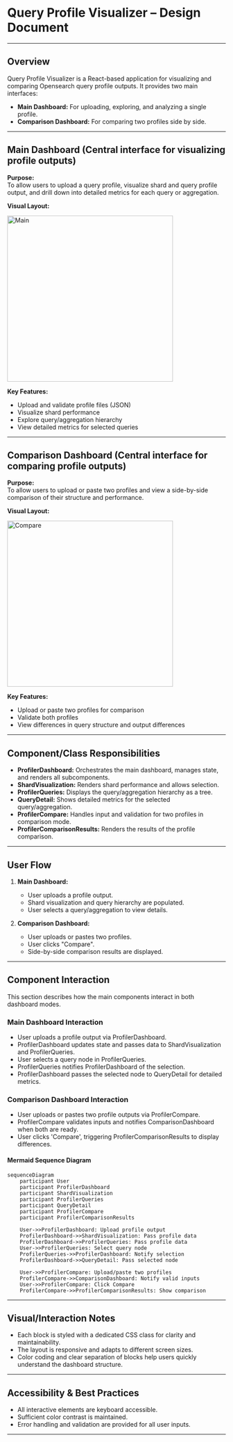# Query Profile Visualizer – Design Document

---

## Overview

Query Profile Visualizer is a React-based application for visualizing and comparing Opensearch query profile outputs. It provides two main interfaces:
- **Main Dashboard:** For uploading, exploring, and analyzing a single profile.
- **Comparison Dashboard:** For comparing two profiles side by side.

---

## Main Dashboard (Central interface for visualizing profile outputs)

**Purpose:**  
To allow users to upload a query profile, visualize shard and query profile output, and drill down into detailed metrics for each query or aggregation.

**Visual Layout:**

<img width="382" alt="Main" src="https://github.com/user-attachments/assets/99bb8816-28a6-4167-9c9a-f31517d19a6b" />



**Key Features:**
- Upload and validate profile files (JSON)
- Visualize shard performance
- Explore query/aggregation hierarchy
- View detailed metrics for selected queries

---

## Comparison Dashboard (Central interface for comparing profile outputs)

**Purpose:**  
To allow users to upload or paste two profiles and view a side-by-side comparison of their structure and performance.

**Visual Layout:**

<img width="382" alt="Compare" src="https://github.com/user-attachments/assets/241be09a-9ca6-4943-9fe0-4fe897d68fb4" />


**Key Features:**
- Upload or paste two profiles for comparison
- Validate both profiles
- View differences in query structure and output differences

---

## Component/Class Responsibilities

- **ProfilerDashboard:** Orchestrates the main dashboard, manages state, and renders all subcomponents.
- **ShardVisualization:** Renders shard performance and allows selection.
- **ProfilerQueries:** Displays the query/aggregation hierarchy as a tree.
- **QueryDetail:** Shows detailed metrics for the selected query/aggregation.
- **ProfilerCompare:** Handles input and validation for two profiles in comparison mode.
- **ProfilerComparisonResults:** Renders the results of the profile comparison.

---

## User Flow

1. **Main Dashboard:**
   - User uploads a profile output.
   - Shard visualization and query hierarchy are populated.
   - User selects a query/aggregation to view details.

2. **Comparison Dashboard:**
   - User uploads or pastes two profiles.
   - User clicks "Compare".
   - Side-by-side comparison results are displayed.

---

## Component Interaction

This section describes how the main components interact in both dashboard modes.

### Main Dashboard Interaction
- User uploads a profile output via ProfilerDashboard.
- ProfilerDashboard updates state and passes data to ShardVisualization and ProfilerQueries.
- User selects a query node in ProfilerQueries.
- ProfilerQueries notifies ProfilerDashboard of the selection.
- ProfilerDashboard passes the selected node to QueryDetail for detailed metrics.

### Comparison Dashboard Interaction
- User uploads or pastes two profile outputs via ProfilerCompare.
- ProfilerCompare validates inputs and notifies ComparisonDashboard when both are ready.
- User clicks 'Compare', triggering ProfilerComparisonResults to display differences.

#### Mermaid Sequence Diagram
```mermaid
sequenceDiagram
    participant User
    participant ProfilerDashboard
    participant ShardVisualization
    participant ProfilerQueries
    participant QueryDetail
    participant ProfilerCompare
    participant ProfilerComparisonResults

    User->>ProfilerDashboard: Upload profile output
    ProfilerDashboard->>ShardVisualization: Pass profile data
    ProfilerDashboard->>ProfilerQueries: Pass profile data
    User->>ProfilerQueries: Select query node
    ProfilerQueries->>ProfilerDashboard: Notify selection
    ProfilerDashboard->>QueryDetail: Pass selected node

    User->>ProfilerCompare: Upload/paste two profiles
    ProfilerCompare->>ComparisonDashboard: Notify valid inputs
    User->>ProfilerCompare: Click Compare
    ProfilerCompare->>ProfilerComparisonResults: Show comparison
```

---

## Visual/Interaction Notes

- Each block is styled with a dedicated CSS class for clarity and maintainability.
- The layout is responsive and adapts to different screen sizes.
- Color coding and clear separation of blocks help users quickly understand the dashboard structure.

---

## Accessibility & Best Practices

- All interactive elements are keyboard accessible.
- Sufficient color contrast is maintained.
- Error handling and validation are provided for all user inputs.

---

